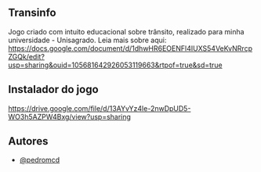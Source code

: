 ## Transinfo
Jogo criado com intuito educacional sobre trânsito, realizado para minha universidade - Unisagrado. 
Leia mais sobre aqui: https://docs.google.com/document/d/1dhwHR6EOENFl4IUXS54VeKvNRrcpZGQk/edit?usp=sharing&ouid=105681642926053119663&rtpof=true&sd=true

## Instalador do jogo
https://drive.google.com/file/d/13AYvYz4le-2nwDpUD5-WO3h5AZPW4Bxg/view?usp=sharing

## Autores
- [@pedromcd](https://github.com/pedromcd)
